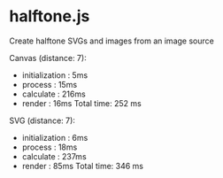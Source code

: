 # halftone.js
Create halftone SVGs and images from an image source


Canvas (distance: 7):
- initialization : 5ms
- process : 15ms
- calculate : 216ms
- render : 16ms
  Total time: 252 ms

SVG (distance: 7):
- initialization : 6ms
- process : 18ms
- calculate : 237ms
- render : 85ms
Total time: 346 ms
